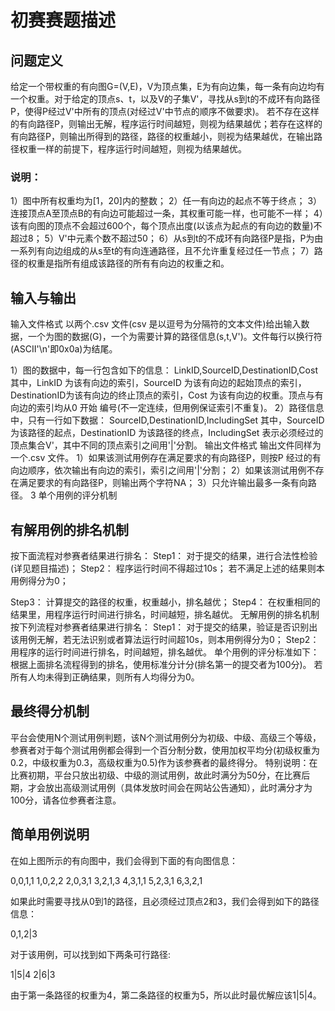 初赛赛题描述
============


## 问题定义
给定一个带权重的有向图G=(V,E)，V为顶点集，E为有向边集，每一条有向边均有一个权重。对于给定的顶点s、t，以及V的子集V'，寻找从s到t的不成环有向路径P，使得P经过V'中所有的顶点(对经过V'中节点的顺序不做要求)。
若不存在这样的有向路径P，则输出无解，程序运行时间越短，则视为结果越优；若存在这样的有向路径P，则输出所得到的路径，路径的权重越小，则视为结果越优，在输出路径权重一样的前提下，程序运行时间越短，则视为结果越优。

### 说明：
1）图中所有权重均为[1，20]内的整数；
2）任一有向边的起点不等于终点；
3）连接顶点A至顶点B的有向边可能超过一条，其权重可能一样，也可能不一样；
4）该有向图的顶点不会超过600个，每个顶点出度(以该点为起点的有向边的数量)不超过8；
5）V'中元素个数不超过50；
6）从s到t的不成环有向路径P是指，P为由一系列有向边组成的从s至t的有向连通路径，且不允许重复经过任一节点；
7）路径的权重是指所有组成该路径的所有有向边的权重之和。


## 输入与输出
输入文件格式
以两个.csv 文件(csv 是以逗号为分隔符的文本文件)给出输入数据，一个为图的数据(G)，一个为需要计算的路径信息(s,t,V')。文件每行以换行符(ASCII'\n'即0x0a)为结尾。

1）图的数据中，每一行包含如下的信息：
LinkID,SourceID,DestinationID,Cost
其中，LinkID 为该有向边的索引，SourceID 为该有向边的起始顶点的索引，DestinationID为该有向边的终止顶点的索引，Cost 为该有向边的权重。顶点与有向边的索引均从0 开始 编号(不一定连续，但用例保证索引不重复)。
2）路径信息中，只有一行如下数据：
SourceID,DestinationID,IncludingSet
其中，SourceID 为该路径的起点，DestinationID 为该路径的终点，IncludingSet 表示必须经过的顶点集合V'，其中不同的顶点索引之间用'|'分割。
输出文件格式
输出文件同样为一个.csv 文件。
1）如果该测试用例存在满足要求的有向路径P，则按P 经过的有向边顺序，依次输出有向边的索引，索引之间用'|'分割；
2）如果该测试用例不存在满足要求的有向路径P，则输出两个字符NA；
3）只允许输出最多一条有向路径。
3 单个用例的评分机制


## 有解用例的排名机制
按下面流程对参赛者结果进行排名：
Step1： 对于提交的结果，进行合法性检验(详见题目描述)；
Step2： 程序运行时间不得超过10s；
若不满足上述的结果则本用例得分为0；


Step3： 计算提交的路径的权重，权重越小，排名越优；
Step4： 在权重相同的结果里，用程序运行时间进行排名，时间越短，排名越优。
无解用例的排名机制
按下列流程对参赛者结果进行排名：
Step1： 对于提交的结果，验证是否识别出该用例无解，若无法识别或者算法运行时间超10s，则本用例得分为0；
Step2： 用程序的运行时间进行排名，时间越短，排名越优。
单个用例的评分标准如下：
根据上面排名流程得到的排名，使用标准分计分(排名第一的提交者为100分)。
若所有人均未得到正确结果，则所有人均得分为0。


## 最终得分机制
平台会使用N个测试用例判题，该N个测试用例分为初级、中级、高级三个等级，参赛者对于每个测试用例都会得到一个百分制分数，使用加权平均分(初级权重为0.2，中级权重为0.3，高级权重为0.5)作为该参赛者的最终得分。
特别说明：在比赛初期，平台只放出初级、中级的测试用例，故此时满分为50分，在比赛后期，才会放出高级测试用例（具体发放时间会在网站公告通知），此时满分才为100分，请各位参赛者注意。


## 简单用例说明
在如上图所示的有向图中，我们会得到下面的有向图信息：

0,0,1,1
1,0,2,2
2,0,3,1
3,2,1,3
4,3,1,1
5,2,3,1
6,3,2,1

如果此时需要寻找从0到1的路径，且必须经过顶点2和3，我们会得到如下的路径信息：

0,1,2|3

对于该用例，可以找到如下两条可行路径:

1|5|4
2|6|3

由于第一条路径的权重为4，第二条路径的权重为5，所以此时最优解应该1|5|4。